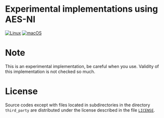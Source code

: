 Experimental implementations using AES-NI
====

[![Linux](https://github.com/tell/aes-ni/workflows/Linux/badge.svg)](https://github.com/tell/aes-ni/actions?query=workflow%3ALinux)
[![macOS](https://github.com/tell/aes-ni/workflows/macOS/badge.svg)](https://github.com/tell/aes-ni/actions?query=workflow%3AmacOS)

# Note

This is an experimental implementation, be careful when you use. Validity of this implementation is not checked so much.

# License

Source codes except with files located in subdirectories in the directory `third_party` are distributed under the license described in the file [`LICENSE`](./LICENSE).
